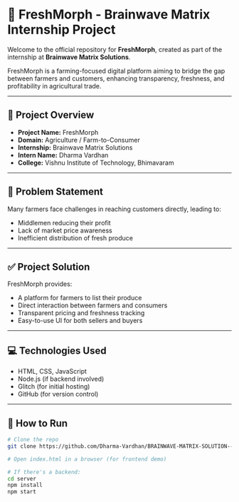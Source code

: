 # 🌾 FreshMorph - Brainwave Matrix Internship Project

Welcome to the official repository for **FreshMorph**, created as part of the internship at **Brainwave Matrix Solutions**.

FreshMorph is a farming-focused digital platform aiming to bridge the gap between farmers and customers, enhancing transparency, freshness, and profitability in agricultural trade.

---

## 🧠 Project Overview

- **Project Name:** FreshMorph  
- **Domain:** Agriculture / Farm-to-Consumer  
- **Internship:** Brainwave Matrix Solutions  
- **Intern Name:** Dharma Vardhan  
- **College:** Vishnu Institute of Technology, Bhimavaram  

---

## 🎯 Problem Statement

Many farmers face challenges in reaching customers directly, leading to:
- Middlemen reducing their profit
- Lack of market price awareness
- Inefficient distribution of fresh produce

---

## ✅ Project Solution

FreshMorph provides:
- A platform for farmers to list their produce
- Direct interaction between farmers and consumers
- Transparent pricing and freshness tracking
- Easy-to-use UI for both sellers and buyers

---

## 💻 Technologies Used

- HTML, CSS, JavaScript
- Node.js (if backend involved)
- Glitch (for initial hosting)
- GitHub (for version control)

---

## 🚀 How to Run

```bash
# Clone the repo
git clone https://github.com/Dharma-Vardhan/BRAINWAVE-MATRIX-SOLUTION----FRESHMORPH.git

# Open index.html in a browser (for frontend demo)

# If there's a backend:
cd server
npm install
npm start
